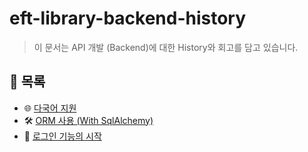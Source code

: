 # eft-library-backend-history

> 이 문서는 API 개발 (Backend)에 대한 History와 회고를 담고 있습니다.

## 📂 목록

- 🌐 [다국어 지원](./i18n_data.md)
- 🛠️ [ORM 사용 (With SqlAlchemy)](./orm.md)
- 🧭 [로그인 기능의 시작](./token_check.md)
